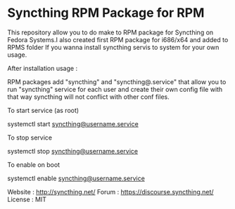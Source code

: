 Syncthing RPM Package for RPM
=============

This repository allow you to do make to RPM package for Syncthing on Fedora Systems.I also created first RPM package for i686/x64 and added to RPMS folder If you wanna install syncthing servis to system for your own usage. 

After installation usage : 

RPM packages add "syncthing" and "syncthing@.service" that allow you to run "syncthing" service for each user and create their own config file with that way syncthing will not conflict with other conf files.

To start service (as root)

systemctl start syncthing@username.service

To stop service

systemctl stop syncthing@username.service

To enable on boot

systemctl enable syncthing@username.service



Website : http://syncthing.net/
Forum : https://discourse.syncthing.net/
License : MIT
